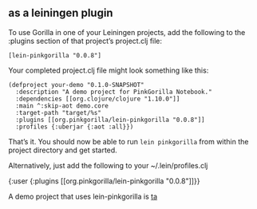 
## as a leiningen plugin

To use Gorilla in one of your Leiningen projects,  add the following to the :plugins section of that project’s project.clj file:

```
[lein-pinkgorilla "0.0.8"]
```

Your completed project.clj file might look something like this:

```
(defproject your-demo "0.1.0-SNAPSHOT"
  :description "A demo project for PinkGorilla Notebook."
  :dependencies [[org.clojure/clojure "1.10.0"]]
  :main ^:skip-aot demo.core
  :target-path "target/%s"
  :plugins [[org.pinkgorilla/lein-pinkgorilla "0.0.8"]]
  :profiles {:uberjar {:aot :all}})
```

That’s it. You should now be able to run ```lein pinkgorilla``` from within the project directory and get started.

Alternatively, just add the following to your ~/.lein/profiles.clj

{:user {:plugins [[org.pinkgorilla/lein-pinkgorilla "0.0.8"]]}}

A demo project that uses lein-pinkgorilla is [ta](https://github.com/pink-gorilla/trateg)
